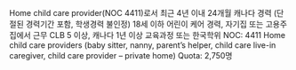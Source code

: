 Home child care provider(NOC 4411)로서 최근 4년 이내 24개월 캐나다 경력
(단절된 경력기간 포함, 학생경력 불인정)
18세 이하 어린이 케어 경력, 자기집 또는 고용주집에서 근무
CLB 5 이상, 캐나다 1년 이상 교육과정 또는 한국학위
NOC: 4411 Home child care providers (baby sitter, nanny, parent’s helper,
child care live-in caregiver, child care provider – private home)
Quota: 2,750명
